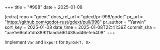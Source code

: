 +++
title = "#998"
date = 2025-01-08

[extra]
repo = "gdext"
docs_rel_url = "gdext/pr-998/godot"
pr_url = "https://github.com/godot-rust/gdext/pull/998"
pr_author = "Yarwin"
sort_key = 2025-01-08
date_time = 2025-01-08T22:41:39Z
commit_sha = "aae1e66afa1db389ff1a5dc661438ad46efe5408"
+++

Implement `Var` and `Export` for `DynGd<T, D>`
